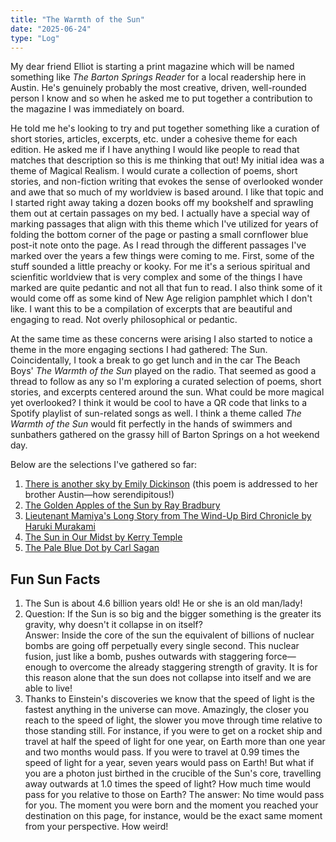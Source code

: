 ```yaml
---
title: "The Warmth of the Sun"
date: "2025-06-24"
type: "Log"
---
```


My dear friend Elliot is starting a print magazine which will be named something like *The Barton Springs Reader* for a local readership here in Austin. He's genuinely probably the most creative, driven, well-rounded person I know and so when he asked me to put together a contribution to the magazine I was immediately on board.

He told me he's looking to try and put together something like a curation of short stories, articles, excerpts, etc. under a cohesive theme for each edition. He asked me if I have anything I would like people to read that matches that description so this is me thinking that out! My initial idea was a theme of Magical Realism. I would curate a collection of poems, short stories, and non-fiction writing that evokes the sense of overlooked wonder and awe that so much of my worldview is based around. I like that topic and I started right away taking a dozen books off my bookshelf and sprawling them out at certain passages on my bed. I actually have a special way of marking passages that align with this theme which I've utilized for years of folding the bottom corner of the page or pasting a small cornflower blue post-it note onto the page. As I read through the different passages I've marked over the years a few things were coming to me. First, some of the stuff sounded a little preachy or kooky. For me it's a serious spiritual and scienfitic worldview that is very complex and some of the things I have marked are quite pedantic and not all that fun to read. I also think some of it would come off as some kind of New Age religion pamphlet which I don't like. I want this to be a compilation of excerpts that are beautiful and engaging to read. Not overly philosophical or pedantic. 

At the same time as these concerns were arising I also started to notice a theme in the more engaging sections I had gathered: The Sun. Coincidentally, I took a break to go get lunch and in the car The Beach Boys' *The Warmth of the Sun* played on the radio. That seemed as good a thread to follow as any so I'm exploring a curated selection of poems, short stories, and excerpts centered around the sun. What could be more magical yet overlooked? I think it would be cool to have a QR code that links to a Spotify playlist of sun-related songs as well. I think a theme called *The Warmth of the Sun* would fit perfectly in the hands of swimmers and sunbathers gathered on the grassy hill of Barton Springs on a hot weekend day. 

Below are the selections I've gathered so far:

1. [There is another sky by Emily Dickinson](https://allpoetry.com/There-is-another-sky) (this poem is addressed to her brother Austin—how serendipitous!)
2. [The Golden Apples of the Sun by Ray Bradbury](https://s3.us-west-1.wasabisys.com/luminist/EB/B/Bradbury%20-%20The%20Golden%20Apples%20of%20the%20Sun.pdf)
3. [Lieutenant Mamiya's Long Story from The Wind-Up Bird Chronicle by Haruki Murakami](https://deadword.com/site1/place/murakami/index.html)
4. [The Sun in Our Midst by Kerry Temple](https://magazine.nd.edu/stories/the-sun-in-our-midst/)
4. [The Pale Blue Dot by Carl Sagan](https://www.planetary.org/worlds/pale-blue-dot)

## Fun Sun Facts

1. The Sun is about 4.6 billion years old! He or she is an old man/lady!
2. Question: If the Sun is so big and the bigger something is the greater its gravity, why doesn't it collapse in on itself?     
Answer: Inside the core of the sun the equivalent of billions of nuclear bombs are going off perpetually every single second. This nuclear fusion, just like a bomb, pushes outwards with staggering force—enough to overcome the already staggering strength of gravity. It is for this reason alone that the sun does not collapse into itself and we are able to live!
3. Thanks to Einstein's discoveries we know that the speed of light is the fastest anything in the universe can move. Amazingly, the closer you reach to the speed of light, the slower you move through time relative to those standing still. For instance, if you were to get on a rocket ship and travel at half the speed of light for one year, on Earth more than one year and two months would pass. If you were to travel at 0.99 times the speed of light for a year, seven years would pass on Earth! But what if you are a photon just birthed in the crucible of the Sun's core, travelling away outwards at 1.0 times the speed of light? How much time would pass for you relative to those on Earth? The answer: No time would pass for you. The moment you were born and the moment you reached your destination on this page, for instance, would be the exact same moment from your perspective. How weird!